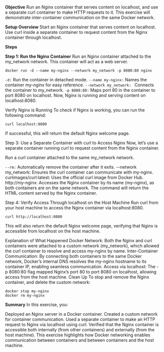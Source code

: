 **Objective**
Run an Nginx container that serves content on localhost, and use a separate curl container to make HTTP requests to it. This exercise will demonstrate inter-container communication on the same Docker network.

**Setup Overview**
Start an Nginx container that serves content on localhost.
Use curl inside a separate container to request content from the Nginx container through localhost.

**Steps**

**Step 1: Run the Nginx Container** 
Run an Nginx container attached to the my_network network. This container will act as a web server.


```docker run -d --name my-nginx --network my_network -p 8080:80 nginx```

``-d:`` Run the container in detached mode.
``--name my-nginx:`` Names the container my-nginx for easy reference.
``--network my_network: `` Connects the container to my_network.
``-p 8080:80:`` Maps port 80 in the container to port 8080 on localhost.
Now, Nginx is running and serving content on localhost:8080.

Verify Nginx is Running
To check if Nginx is working, you can run the following command:


``curl localhost:8080``

If successful, this will return the default Nginx welcome page.

Step 3: Use a Separate Container with curl to Access Nginx
Now, let’s use a separate container running curl to request content from the Nginx container.

Run a curl container attached to the same my_network network.


``--rm:`` Automatically remove the container after it exits.
--network my_network: Ensures the curl container can communicate with my-nginx.
curlimages/curl:latest: Uses the official curl image from Docker Hub.
http://my-nginx: Accesses the Nginx container by its name (my-nginx), as both containers are on the same network.
The command will return the HTML content served by the Nginx container.

Step 4: Verify Access Through localhost on the Host Machine
Run curl from your host machine to access the Nginx container via localhost:8080.


``curl http://localhost:8080``

This will also return the default Nginx welcome page, verifying that Nginx is accessible from localhost on the host machine.

Explanation of What Happened
Docker Network: Both the Nginx and curl containers were attached to a custom network (my_network), which allowed the curl container to resolve and access my-nginx by name.
Inter-Container Communication: By connecting both containers to the same Docker network, Docker’s internal DNS resolves the my-nginx hostname to its container IP, enabling seamless communication.
Access via localhost: The -p 8080:80 flag mapped Nginx’s port 80 to port 8080 on localhost, allowing access from the host machine.
Clean Up
To stop and remove the Nginx container, and delete the custom network:

```
docker stop my-nginx
docker rm my-nginx
```

**Summary**
In this exercise, you:

Deployed an Nginx server in a Docker container.
Created a custom network for container communication.
Used a separate container to make an HTTP request to Nginx via localhost using curl.
Verified that the Nginx container is accessible both internally (from other containers) and externally (from the host machine).
This exercise highlights how Docker networking enables communication between containers and between containers and the host machine.